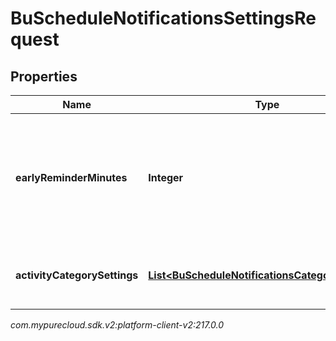 # BuScheduleNotificationsSettingsRequest


## Properties

| Name | Type | Description | Notes |
| ------------ | ------------- | ------------- | ------------- |
| **earlyReminderMinutes** | **Integer** | The number of minutes prior to the scheduled event to display an early reminder notification |  [optional] |
| **activityCategorySettings** | [**List&lt;BuScheduleNotificationsCategorySettings&gt;**](BuScheduleNotificationsCategorySettings) | List of activity category notification settings |  [optional] |




_com.mypurecloud.sdk.v2:platform-client-v2:217.0.0_
